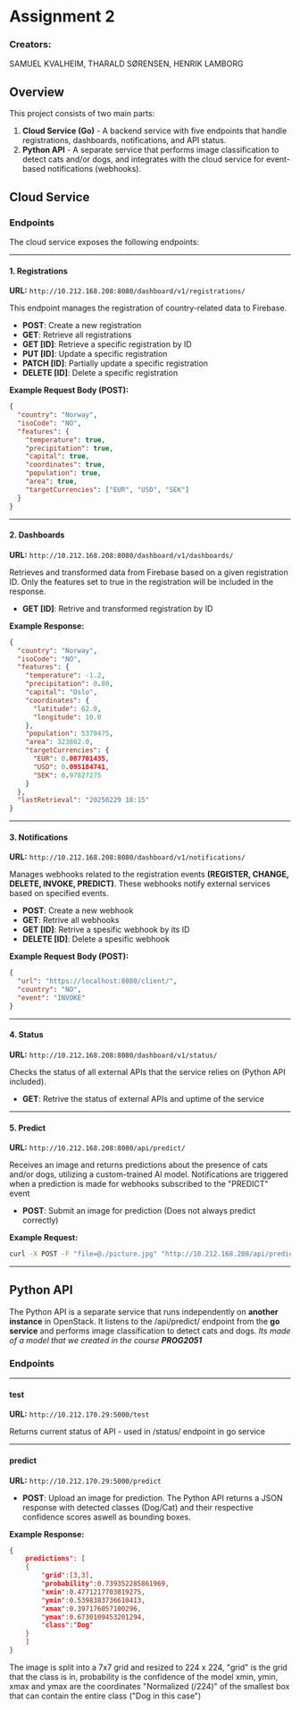# Assignment 2

### Creators:
SAMUEL KVALHEIM, THARALD SØRENSEN, HENRIK LAMBORG

## Overview

This project consists of two main parts:

1. **Cloud Service (Go)** - A backend service with five endpoints that handle registrations, dashboards, notifications, and API status.
2. **Python API** - A separate service that performs image classification to detect cats and/or dogs, and integrates with the cloud service for event-based notifications (webhooks).

## Cloud Service

### Endpoints

The cloud service exposes the following endpoints:

---

#### 1. Registrations

**URL:** `http://10.212.168.208:8080/dashboard/v1/registrations/`

This endpoint manages the registration of country-related data to Firebase.

- **POST**: Create a new registration  
- **GET**: Retrieve all registrations  
- **GET [ID]**: Retrieve a specific registration by ID  
- **PUT [ID]**: Update a specific registration  
- **PATCH [ID]**: Partially update a specific registration  
- **DELETE [ID]**: Delete a specific registration  

**Example Request Body (POST):**

```json
{
  "country": "Norway",
  "isoCode": "NO",
  "features": {
    "temperature": true,
    "precipitation": true,
    "capital": true,
    "coordinates": true,
    "population": true,
    "area": true,
    "targetCurrencies": ["EUR", "USD", "SEK"]
  }
}
```

---

#### 2. Dashboards

**URL:** `http://10.212.168.208:8080/dashboard/v1/dashboards/`

Retrieves and transformed data from Firebase based on a given registration ID. Only the features set to true in the registration will be included in the response.

- **GET [ID]**: Retrive and transformed registration by ID

**Example Response:**

```json
{
  "country": "Norway",
  "isoCode": "NO",
  "features": {
    "temperature": -1.2,
    "precipitation": 0.80,
    "capital": "Oslo",
    "coordinates": {
      "latitude": 62.0,
      "longitude": 10.0
    },
    "population": 5379475,
    "area": 323802.0,
    "targetCurrencies": {
      "EUR": 0.087701435,
      "USD": 0.095184741,
      "SEK": 0.97827275
    }
  },
  "lastRetrieval": "20250229 18:15"
}
```

---

#### 3. Notifications

**URL:** `http://10.212.168.208:8080/dashboard/v1/notifications/`

Manages webhooks related to the registration events **(REGISTER, CHANGE, DELETE, INVOKE, PREDICT)**. These webhooks notify external services based on specified events.


- **POST**: Create a new webhook
- **GET**: Retrive all webhooks
- **GET [ID]**: Retrive a spesific webhook by its ID
- **DELETE [ID]**: Delete a spesific webhook

**Example Request Body (POST):**

```json
{
  "url": "https://localhost:8080/client/",
  "country": "NO",
  "event": "INVOKE"
}
```

---

#### 4. Status

**URL:** `http://10.212.168.208:8080/dashboard/v1/status/`

Checks the status of all external APIs that the service relies on (Python API included).

- **GET**: Retrive the status of external APIs and uptime of the service

---

#### 5. Predict

**URL:** `http://10.212.168.208:8080/api/predict/`

Receives an image and returns predictions about the presence of cats and/or dogs, utilizing a custom-trained AI model. Notifications are triggered when a prediction is made for webhooks subscribed to the "PREDICT" event

- **POST**: Submit an image for prediction (Does not always predict correctly)

**Example Request:**
```bash
curl -X POST -F "file=@./picture.jpg" "http://10.212.168.208/api/predict/"
```

---

## Python API

The Python API is a separate service that runs independently on **another instance** in OpenStack. It listens to the /api/predict/ endpoint from the **go service** and performs image classification to detect cats and dogs.
*Its made of a model that we created in the course **PROG2051***

### Endpoints

---

#### test

**URL:** `http://10.212.170.29:5000/test`

Returns current status of API - used in /status/ endpoint in go service

---

#### predict

**URL:** `http://10.212.170.29:5000/predict`

- **POST**: Upload an image for prediction. The Python API returns a JSON response with detected classes (Dog/Cat) and their respective confidence scores aswell as bounding boxes.

**Example Response:**

```json
{
    predictions": [
    {
        "grid":[3,3],
        "probability":0.739352285861969,
        "xmin":0.4771217703819275,
        "ymin":0.5398383736610413,
        "xmax":0.397176057100296,
        "ymax":0.6730109453201294,
        "class":"Dog"
    }
    ]
}
```

The image is split into a 7x7 grid and resized to 224 x 224, "grid" is the grid that the class is in, probability is the confidence of the model 
xmin, ymin, xmax and ymax are the coordinates "Normalized (/224)" of the smallest box that can contain the entire class ("Dog in this case")

